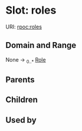 
# Slot: roles




URI: [rpoc:roles](https://pub.tech/schema/rpoc/roles)


## Domain and Range

None &#8594;  <sub>0..\*</sub> [Role](Role.md)

## Parents


## Children


## Used by

